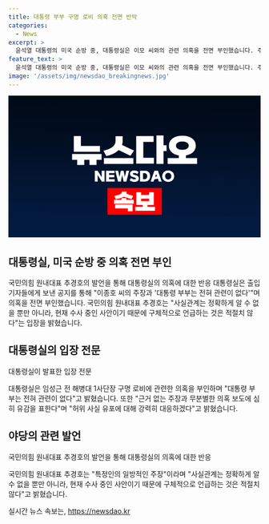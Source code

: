 ```yaml
---
title: 대통령 부부 구명 로비 의혹 전면 반박
categories:
  - News
excerpt: >
  윤석열 대통령의 미국 순방 중, 대통령실은 이모 씨와의 관련 의혹을 전면 부인했습니다. 주장과 무분별한 의혹 보도에 대해 유감을 표하며, 허위 사실 유포에 대해 강력히 대응할 것이라 밝혀졌습니다. 이에 야당과 여권 등에서 관련 의혹에 대한 입장들이 엇갈리고 있으며, 공수처 수사를 촉구하는 목소리도 나오고 있습니다.
feature_text: >
  윤석열 대통령의 미국 순방 중, 대통령실은 이모 씨와의 관련 의혹을 전면 부인했습니다. 주장과 무분별한 의혹 보도에 대해 유감을 표하며, 허위 사실 유포에 대해 강력히 대응할 것이라 밝혀졌습니다. 이에 야당과 여권 등에서 관련 의혹에 대한 입장들이 엇갈리고 있으며, 공수처 수사를 촉구하는 목소리도 나오고 있습니다.
image: '/assets/img/newsdao_breakingnews.jpg'
---
```


<p><img src="/assets/img/newsdao_breakingnews.jpg" alt="ontimetimes 속보" /></p>

<h2 data-ke-size="size26">대통령실, 미국 순방 중 의혹 전면 부인</h2>

<p>국민의힘 원내대표 추경호의 발언을 통해 대통령실의 의혹에 대한 반응
대통령실은 출입 기자들에게 보낸 공지를 통해 "이종호 씨의 주장과 '대통령 부부는 전혀 관련이 없다'"며 의혹을 전면 부인했습니다. 국민의힘 원내대표 추경호는 "사실관계는 정확하게 알 수 없을 뿐만 아니라, 현재 수사 중인 사안이기 때문에 구체적으로 언급하는 것은 적절치 않다"는 입장을 밝혔습니다.</p>

<h2 data-ke-size="size26">대통령실의 입장 전문</h2>

<p>대통령실이 발표한 입장 전문</p>

<p data-ke-size="size16">대통령실은 임성근 전 해병대 1사단장 구명 로비에 관련한 의혹을 부인하며 "대통령 부부는 전혀 관련이 없다"고 밝혔습니다. 또한 "근거 없는 주장과 무분별한 의혹 보도에 심히 유감을 표한다"며 "허위 사실 유포에 대해 강력히 대응하겠다"고 밝혔습니다.</p>

<h2 data-ke-size="size26">야당의 관련 발언</h2>

<p>국민의힘 원내대표 추경호의 발언을 통해 대통령실의 의혹에 대한 반응</p>

<p data-ke-size="size16">국민의힘 원내대표 추경호는 "특정인의 일방적인 주장"이라며 "사실관계는 정확하게 알 수 없을 뿐만 아니라, 현재 수사 중인 사안이기 때문에 구체적으로 언급하는 것은 적절치 않다"고 밝혔습니다.</p>
실시간 뉴스 속보는, <a href="https://newsdao.kr" rel="dofollow">https://newsdao.kr</a>



